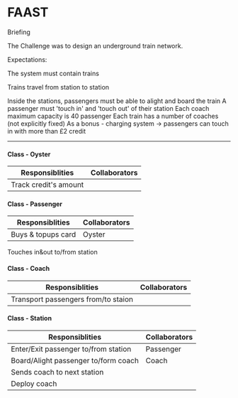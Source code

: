 FAAST
=====
Briefing

The Challenge was to design an underground train network.

Expectations:

The system must contain trains

Trains travel from station to station

Inside the stations, passengers must be able to alight and board the train
A passenger must 'touch in' and 'touch out' of their station
Each coach maximum capacity is 40 passenger
Each train has a number of coaches (not explicitly fixed)
As a bonus - charging system -> passengers can touch in with more than £2 credit

-----------------------------

#### Class - Oyster

Responsiblities           | Collaborators
---------------           | -------------
Track credit's amount     |           


#### Class - Passenger

Responsiblities 								| Collaborators
--------------- 								| -------------
Buys & topups card              | Oyster
Touches in&out to/from station


#### Class - Coach

Responsiblities 								     | Collaborators
--------------- 								     | -------------
Transport passengers from/to staion  | 


#### Class - Station

Responsiblities                      | Collaborators
---------------                      | -------------
Enter/Exit passenger to/from station | Passenger
Board/Alight passenger to/form coach | Coach
Sends coach to next station       	 |
Deploy coach                         |


